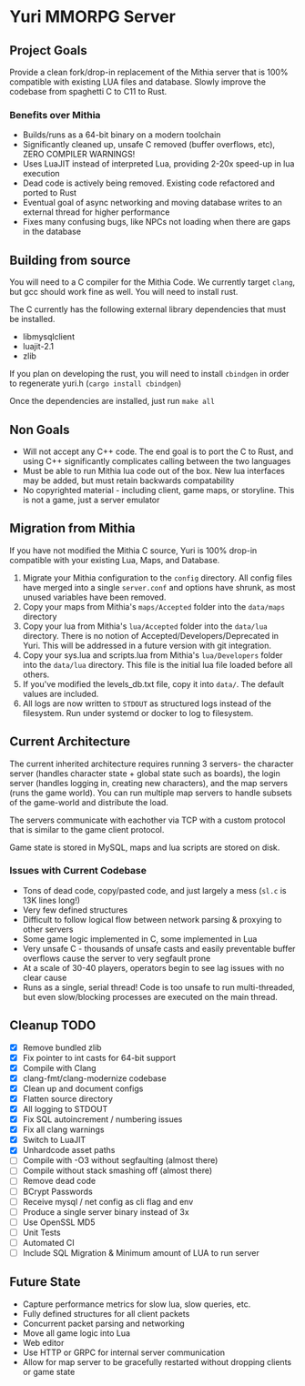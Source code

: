 # Yuri MMORPG Server

## Project Goals

Provide a clean fork/drop-in replacement of the Mithia server that is 100% compatible with existing LUA files and database. Slowly improve the codebase from spaghetti C to C11 to Rust.

### Benefits over Mithia
- Builds/runs as a 64-bit binary on a modern toolchain
- Significantly cleaned up, unsafe C removed (buffer overflows, etc), ZERO COMPILER WARNINGS!
- Uses LuaJIT instead of interpreted Lua, providing 2-20x speed-up in lua execution
- Dead code is actively being removed. Existing code refactored and ported to Rust
- Eventual goal of async networking and moving database writes to an external thread for higher performance
- Fixes many confusing bugs, like NPCs not loading when there are gaps in the database

## Building from source

You will need to a C compiler for the Mithia Code. We currently target `clang`, but gcc should work fine as well.
You will need to install rust.

The C currently has the following external library dependencies that must be installed.

- libmysqlclient
- luajit-2.1
- zlib

If you plan on developing the rust, you will need to install `cbindgen` in order to regenerate yuri.h (`cargo install cbindgen`)

Once the dependencies are installed, just run `make all`

## Non Goals

- Will not accept any C++ code. The end goal is to port the C to Rust, and using C++ significantly complicates calling between the two languages
- Must be able to run Mithia lua code out of the box. New lua interfaces may be added, but must retain backwards compatability
- No copyrighted material - including client, game maps, or storyline. This is not a game, just a server emulator

## Migration from Mithia

If you have not modified the Mithia C source, Yuri is 100% drop-in compatible with your existing Lua, Maps, and Database.

1. Migrate your Mithia configuration to the `config` directory. All config files have merged into a single `server.conf` and options have shrunk, as most unused variables have been removed.
2. Copy your maps from Mithia's `maps/Accepted` folder into the `data/maps` directory
3. Copy your lua from Mithia's `lua/Accepted` folder into the `data/lua` directory. There is no notion of Accepted/Developers/Deprecated in Yuri. This will be addressed in a future version with git integration.
4. Copy your sys.lua and scripts.lua from Mithia's `lua/Developers` folder into the `data/lua` directory. This file is the initial lua file loaded before all others.
5. If you've modified the levels_db.txt file, copy it into `data/`. The default values are included.
6. All logs are now written to `STDOUT` as structured logs instead of the filesystem. Run under systemd or docker to log to filesystem.

## Current Architecture

The current inherited architecture requires running 3 servers- the character server (handles character state + global state such as boards), the login server (handles logging in, creating new characters), and the map servers (runs the game world). You can run multiple map servers to handle subsets of the game-world and distribute the load.

The servers communicate with eachother via TCP with a custom protocol that is similar to the game client protocol.

Game state is stored in MySQL, maps and lua scripts are stored on disk.

### Issues with Current Codebase

- Tons of dead code, copy/pasted code, and just largely a mess (`sl.c` is 13K lines long!)
- Very few defined structures
- Difficult to follow logical flow between network parsing & proxying to other servers
- Some game logic implemented in C, some implemented in Lua
- Very unsafe C - thousands of unsafe casts and easily preventable buffer overflows cause the server to very segfault prone
- At a scale of 30-40 players, operators begin to see lag issues with no clear cause
- Runs as a single, serial thread! Code is too unsafe to run multi-threaded, but even slow/blocking processes are executed on the main thread.

## Cleanup TODO
- [x] Remove bundled zlib
- [x] Fix pointer to int casts for 64-bit support
- [x] Compile with Clang
- [x] clang-fmt/clang-modernize codebase
- [x] Clean up and document configs
- [x] Flatten source directory
- [x] All logging to STDOUT
- [x] Fix SQL autoincrement / numbering issues
- [x] Fix all clang warnings
- [x] Switch to LuaJIT
- [x] Unhardcode asset paths
- [ ] Compile with -O3 without segfaulting (almost there)
- [ ] Compile without stack smashing off (almost there)
- [ ] Remove dead code
- [ ] BCrypt Passwords
- [ ] Receive mysql / net config as cli flag and env
- [ ] Produce a single server binary instead of 3x
- [ ] Use OpenSSL MD5
- [ ] Unit Tests
- [ ] Automated CI
- [ ] Include SQL Migration & Minimum amount of LUA to run server

## Future State
- Capture performance metrics for slow lua, slow queries, etc.
- Fully defined structures for all client packets
- Concurrent packet parsing and networking
- Move all game logic into Lua
- Web editor
- Use HTTP or GRPC for internal server communication
- Allow for map server to be gracefully restarted without dropping clients or game state
